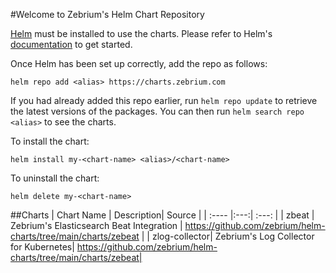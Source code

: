 #Welcome to Zebrium's Helm Chart Repository
 
[Helm](https://helm.sh) must be installed to use the charts.  Please refer to
Helm's [documentation](https://helm.sh/docs) to get started.

Once Helm has been set up correctly, add the repo as follows:

`helm repo add <alias> https://charts.zebrium.com`

If you had already added this repo earlier, run `helm repo update` to retrieve
the latest versions of the packages.  You can then run `helm search repo
<alias>` to see the charts.

To install the <chart-name> chart:

    helm install my-<chart-name> <alias>/<chart-name>

To uninstall the chart:

    helm delete my-<chart-name>

##Charts
| Chart Name |  Description| Source |
| :---- |:---:| :---: |
| zbeat | Zebrium's Elasticsearch Beat Integration | https://github.com/zebrium/helm-charts/tree/main/charts/zebeat | 
| zlog-collector| Zebrium's Log Collector for Kubernetes| https://github.com/zebrium/helm-charts/tree/main/charts/zebeat|